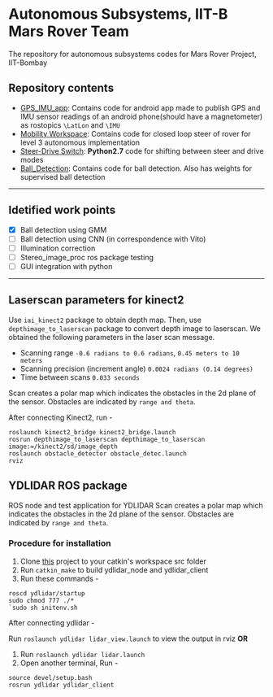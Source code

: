 # Autonomous Subsystems, IIT-B Mars Rover Team
The repository for autonomous subsystems codes for Mars Rover Project, IIT-Bombay

## Repository contents 

* [GPS_IMU_app](./GPS_IMU_app): Contains code for android app made to publish GPS and IMU sensor readings of an android phone(should have a magnetometer) as rostopics `\LatLon` and `\IMU`
* [Mobility Workspace](./mobility_ws): Contains code for closed loop steer of rover for level 3 autonomous implementation
* [Steer-Drive Switch](./steer_drive_switch.py): **Python2.7** code for shifting between steer and drive modes
* [Ball_Detection](./Ball_Detection): Contains code for ball detection. Also has weights for supervised ball detection
---
## Idetified work points

- [x] Ball detection using GMM
- [ ] Ball detection using CNN (in correspondence with Vito)
- [ ] Illumination correction
- [ ] Stereo_image_proc ros package testing
- [ ] GUI integration with python

---
## Laserscan parameters for kinect2

Use `iai_kinect2` package to obtain depth map. Then, use `depthimage_to_laserscan` package to convert depth image to laserscan. We obtained the following parameters in the laser scan message.

* Scanning range `-0.6 radians to 0.6 radians`, `0.45 meters to 10 meters`
* Scanning precision (increment angle) `0.0024 radians (0.14 degrees)`
* Time between scans `0.033 seconds`

Scan creates a polar map which indicates the obstacles in the 2d plane of the sensor. Obstacles are indicated by `range and theta`.

After connecting Kinect2, run -
```
roslaunch kinect2_bridge kinect2_bridge.launch
rosrun depthimage_to_laserscan depthimage_to_laserscan image:=/kinect2/sd/image_depth
roslaunch obstacle_detector obstacle_detec.launch
rviz
```  

## YDLIDAR ROS package

ROS node and test application for YDLIDAR
Scan creates a polar map which indicates the obstacles in the 2d plane of the sensor. Obstacles are indicated by `range and theta`.

### Procedure for installation

1) Clone [this](https://github.com/EAIBOT/ydlidar.git) project to your catkin's workspace src folder
2) Run `catkin_make` to build ydlidar_node and ydlidar_client
3) Run these commands -
```
roscd ydlidar/startup
sudo chmod 777 ./*
`sudo sh initenv.sh
```

After connecting ydlidar -

Run `roslaunch ydlidar lidar_view.launch` to view the output in rviz
**OR**
1. Run `roslaunch ydlidar lidar.launch`
2. Open another terminal, Run - 
```
source devel/setup.bash
rosrun ydlidar ydlidar_client
``` 

